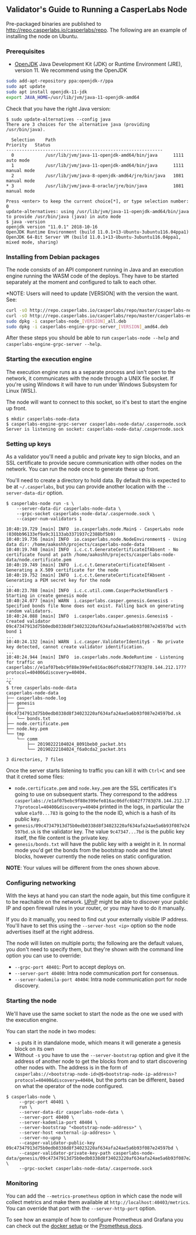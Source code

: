 ## Validator's Guide to Running a CasperLabs Node

Pre-packaged binaries are published to http://repo.casperlabs.io/casperlabs/repo. The following are an example of installing the node on Ubuntu.

### Prerequisites

* [OpenJDK](https://openjdk.java.net) Java Development Kit (JDK) or Runtime Environment (JRE), version 11. We recommend using the OpenJDK

```sh
sudo add-apt-repository ppa:openjdk-r/ppa
sudo apt update
sudo apt install openjdk-11-jdk
export JAVA_HOME=/usr/lib/jvm/java-11-openjdk-amd64
```

Check that you have the right Java version:

```console
$ sudo update-alternatives --config java
There are 3 choices for the alternative java (providing /usr/bin/java).

  Selection    Path                                            Priority   Status
------------------------------------------------------------
  0            /usr/lib/jvm/java-11-openjdk-amd64/bin/java      1111      auto mode
  1            /usr/lib/jvm/java-11-openjdk-amd64/bin/java      1111      manual mode
  2            /usr/lib/jvm/java-8-openjdk-amd64/jre/bin/java   1081      manual mode
* 3            /usr/lib/jvm/java-8-oracle/jre/bin/java          1081      manual mode

Press <enter> to keep the current choice[*], or type selection number: 0
update-alternatives: using /usr/lib/jvm/java-11-openjdk-amd64/bin/java to provide /usr/bin/java (java) in auto mode
$ java -version
openjdk version "11.0.1" 2018-10-16
OpenJDK Runtime Environment (build 11.0.1+13-Ubuntu-3ubuntu116.04ppa1)
OpenJDK 64-Bit Server VM (build 11.0.1+13-Ubuntu-3ubuntu116.04ppa1, mixed mode, sharing)
```


### Installing from Debian packages

The node consists of an API component running in Java and an execution engine running the WASM code of the deploys. They have to be started separately at the moment and configured to talk to each other.

*NOTE: Users will need to update \[VERSION\] with the version the want. See:

```sh
curl -sO http://repo.casperlabs.io/casperlabs/repo/master/casperlabs-node_[VERSION]_all.deb
curl -sO http://repo.casperlabs.io/casperlabs/repo/master/casperlabs-engine-grpc-server_[VERSION]_amd64.deb
sudo dpkg -i casperlabs-node_[VERSION]_all.deb
sudo dpkg -i casperlabs-engine-grpc-server_[VERSION]_amd64.deb
```

After these steps you should be able to run `casperlabs-node --help` and `casperlabs-engine-grpc-server --help`.


### Starting the execution engine

The execution engine runs as a separate process and isn't open to the network, it communicates with the node through a UNIX file socket. If you're using Windows it will have to run under Windows Subsystem for Linux (WSL).

The node will want to connect to this socket, so it's best to start the engine up front.

```console
$ mkdir casperlabs-node-data
$ casperlabs-engine-grpc-server casperlabs-node-data/.caspernode.sock
Server is listening on socket: casperlabs-node-data/.caspernode.sock
```


### Setting up keys

As a validator you'll need a public and private key to sign blocks, and an SSL certificate to provide secure communication with other nodes on the network. You can run the node once to generate these up front.

You'll need to create a directory to hold data. By default this is expected to be at `~/.casperlabs`, but you can provide another location with the `--server-data-dir` option.

```console
$ casperlabs-node run -s \
    --server-data-dir casperlabs-node-data \
    --grpc-socket casperlabs-node-data/.caspernode.sock \
    --casper-num-validators 1

10:40:19.729 [main] INFO  io.casperlabs.node.Main$ - CasperLabs node (030bb96133ef9a9c31133ab3371937c2388bf5b9)
10:40:19.736 [main] INFO  io.casperlabs.node.NodeEnvironment$ - Using data dir: /home/aakoshh/projects/casperlabs-node-data
10:40:19.748 [main] INFO  i.c.c.t.GenerateCertificateIfAbsent - No certificate found at path /home/aakoshh/projects/casperlabs-node-data/node.certificate.pem
10:40:19.749 [main] INFO  i.c.c.t.GenerateCertificateIfAbsent - Generating a X.509 certificate for the node
10:40:19.752 [main] INFO  i.c.c.t.GenerateCertificateIfAbsent - Generating a PEM secret key for the node
...
10:40:23.788 [main] INFO  i.c.c.util.comm.CasperPacketHandler$ - Starting in create genesis mode
10:40:24.077 [main] WARN  i.casperlabs.casper.genesis.Genesis$ - Specified bonds file None does not exist. Falling back on generating random validators.
10:40:24.088 [main] INFO  i.casperlabs.casper.genesis.Genesis$ - Created validator 09c47347913d75b0edb0338d8f34023220af634afa24ae5a6b93f087e24597bd with bond 1
...
10:40:24.132 [main] WARN  i.c.casper.ValidatorIdentity$ - No private key detected, cannot create validator identification.
...
10:40:24.944 [main] INFO  io.casperlabs.node.NodeRuntime - Listening for traffic on casperlabs://e1af07bebc9f88e399efe816ac06dfc6b82f7783@78.144.212.177?protocol=40400&discovery=40404.
...
^C
$ tree casperlabs-node-data
casperlabs-node-data
├── casperlabs-node.log
├── genesis
│   ├── 09c47347913d75b0edb0338d8f34023220af634afa24ae5a6b93f087e24597bd.sk
│   └── bonds.txt
├── node.certificate.pem
├── node.key.pem
└── tmp
    └── comm
        ├── 20190222104024_8091beb0_packet.bts
        └── 20190222104024_f6a0cda2_packet.bts

3 directories, 7 files
```

Once the server starts listening to traffic you can kill it with `Ctrl+C` and see that it creted some files:
* `node.certificate.pem` and `node.key.pem` are the SSL certificates it's going to use on subsequent starts. They correspond to the address `casperlabs://e1af07bebc9f88e399efe816ac06dfc6b82f7783@78.144.212.177?protocol=40400&discovery=40404` printed in the logs, in particular the value `e1af0...783` is going to the the node ID, which is a hash of its public key.
* `genesis/09c47347913d75b0edb0338d8f34023220af634afa24ae5a6b93f087e24597bd.sk` is the validator key. The value `9c47347...7bd` is the public key itself, the file content is the private key.
* `genesis/bonds.txt` will have the public key with a weight in it. In normal mode you'd get the bonds from the bootstrap node and the latest blocks, however currently the node relies on static configuration.

__NOTE__: Your values will be different from the ones shown above.


### Configuring networking

With the keys at hand you can start the node again, but this time configure it to be reachable on the network. [UPnP](https://casperlabs.atlassian.net/wiki/spaces/EN/pages/38928385/Node+Supported+Network+Configuration?atlOrigin=eyJpIjoiOTNmZjI2ZDllYmMxNGM1NmIwMzVjNmRlNTAyNzU2M2QiLCJwIjoiYyJ9) might be able to discover your public IP and open firewall rules in your router, or you may have to do it manually.

If you do it manually, you need to find out your externally visible IP address. You'll have to set this using the `--server-host <ip>` option so the node advertises itself at the right address.

The node will listen on multiple ports; the following are the default values, you don't need to specify them, but they're shown with the command line option you can use to override:
* `--grpc-port 40401`: Port to accept deploys on.
* `--server-port 40400`: Intra node communication port for consensus.
* `--server-kademila-port 40404`: Intra node communication port for node discovery.



### Starting the node

We'll have use the same socket to start the node as the one we used with the execution engine.

You can start the node in two modes:
* `-s` puts it in standalone mode, which means it will generate a genesis block on its own
* Without `-s` you have to use the `--server-bootstrap` option and give it the address of another node to get the blocks from and to start discovering other nodes with. The address is in the form of `casperlabs://<bootstrap-node-id>@$<bootstrap-node-ip-address>?protocol=40400&discovery=40404`, but the ports can be different, based on what the operator of the node configured.

```console
$ casperlabs-node \
     --grpc-port 40401 \
     run \
     --server-data-dir casperlabs-node-data \
     --server-port 40400 \
     --server-kademlia-port 40404 \
     --server-bootstrap "<bootstrap-node-address>" \
     --server-host <external-ip-address> \
     --server-no-upnp \
     --casper-validator-public-key 09c47347913d75b0edb0338d8f34023220af634afa24ae5a6b93f087e24597bd \
     --casper-validator-private-key-path casperlabs-node-data/genesis/09c47347913d75b0edb0338d8f34023220af634afa24ae5a6b93f087e24597bd.sk \
     --grpc-socket casperlabs-node-data/.caspernode.sock
```


### Monitoring

You can add the `--metrics-prometheus` option in which case the node will collect metrics and make them available at `http://localhost:40403/metrics`. You can override that port with the `--server-http-port` option.

To see how an example of how to configure Prometheus and Grafana you can check out the [docker setup](docker/README.md#monitoring) or the [Prometheus docs](https://prometheus.io/docs/prometheus/latest/getting_started/).
